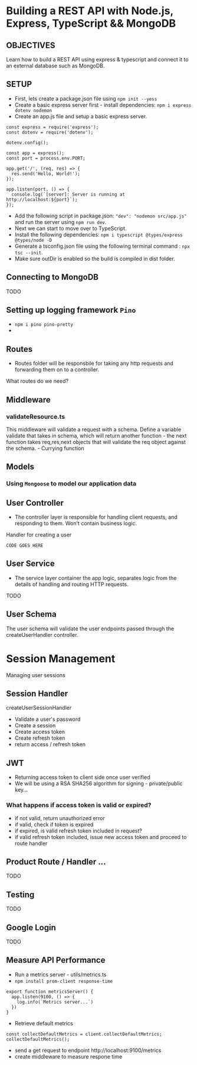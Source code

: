 # Building a REST API with Node.js, Express, TypeScript && MongoDB

## OBJECTIVES

Learn how to build a REST API using express & typescript and connect it to an external database such as MongoDB.

## SETUP

- First, lets create a package.json file using `npm init --yess`
- Create a basic express server first - install dependencies: `npm i express dotenv nodemon`
- Create an app.js file and setup a basic express server.

```
const express = require('express');
const dotenv = require('dotenv');

dotenv.config();

const app = express();
const port = process.env.PORT;

app.get('/', (req, res) => {
  res.send('Hello, World!');
});

app.listen(port, () => {
  console.log(`[server]: Server is running at http://localhost:${port}`);
});
```

- Add the following script in package.json: `"dev": "nodemon src/app.js"` and run the server using `npm run dev`.
- Next we can start to move over to TypeScript.
- Install the following dependencies: `npm i typescript @types/express @types/node -D`
- Generate a tsconfig.json file using the following terminal command : `npx tsc --init`.
- Make sure outDir is enabled so the build is compiled in dist folder.

## Connecting to MongoDB

TODO

## Setting up logging framework `Pino`

- `npm i pino pino-pretty`
-

## Routes

- Routes folder will be responsbile for taking any http requests and forwarding them on to a controller.

What routes do we need?

## Middleware

### validateResource.ts

This middleware will validate a request with a schema.
Define a variable validate that takes in schema, which will return another function - the next function takes req,res,next objects that will validate the req object against the schema. - Currying function

## Models

### Using `Mongoose` to model our application data

## User Controller

- The controller layer is responsible for handling client requests, and responding to them. Won't contain business logic.

Handler for creating a user

```
CODE GOES HERE
```

## User Service

- The service layer container the app logic, separates logic from the details of handling and routing HTTP requests.

TODO

## User Schema

The user schema will validate the user endpoints passed through the createUserHandler controller.

# Session Management

Managing user sessions

## Session Handler

createUserSessionHandler

- Validate a user's password
- Create a session
- Create access token
- Create refresh token
- return access / refresh token

## JWT

- Returning access token to client side once user verified
- We will be using a RSA SHA256 algorithm for signing - private/public key...

### What happens if access token is valid or expired?

- if not valid, return unauthorized error
- if valid, check if token is expired
- if expired, is valid refresh token included in request?
- if valid refresh token included, issue new access token and proceed to route handler

## Product Route / Handler ...

TODO

## Testing

TODO

## Google Login

TODO

## Measure API Performance

- Run a metrics server - utils/metrics.ts
- `npm install prom-client response-time`

```
export function metricsServer() {
  app.listen(9100, () => {
    log.info(`Metrics server...`)
  })
}
```

- Retrieve default metrics

```
const collectDefaultMetrics = client.collectDefaultMetrics;
collectDefaultMetrics();
```

- send a get request to endpoint http://localhost:9100/metrics
- create middleware to measure respone time 